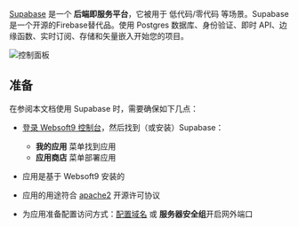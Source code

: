 [Supabase](https://supabase.com/) 是一个 **后端即服务平台**，它被用于 低代码/零代码  等场景。Supabase是一个开源的Firebase替代品。使用 Postgres 数据库、身份验证、即时 API、边缘函数、实时订阅、存储和矢量嵌入开始您的项目。


![控制面板](https://libs.websoft9.com/Websoft9/DocsPicture/zh/supabase/supabase-gui-websoft9.jpg)


## 准备

在参阅本文档使用 Supabase 时，需要确保如下几点：

- [登录 Websoft9 控制台](./login-console)，然后找到（或安装）Supabase：
  - **我的应用** 菜单找到应用 
  - **应用商店** 菜单部署应用

- 应用是基于 Websoft9 安装的


- 应用的用途符合 [apache2](https://opensource.org/licenses/Apache-2.0) 开源许可协议


- 为应用准备配置访问方式：[配置域名](./domain-set) 或 **服务器安全组**开启网外端口